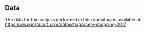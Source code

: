 ## Data

The data for the analysis performed in this repository is available at:
https://www.instacart.com/datasets/grocery-shopping-2017
